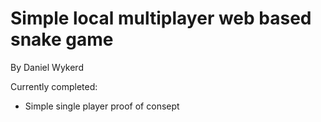 # Simple local multiplayer web based snake game
By Daniel Wykerd

Currently completed:
- Simple single player proof of consept
